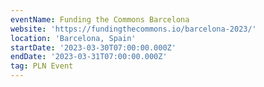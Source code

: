 ```yaml
---
eventName: Funding the Commons Barcelona
website: 'https://fundingthecommons.io/barcelona-2023/'
location: 'Barcelona, Spain'
startDate: '2023-03-30T07:00:00.000Z'
endDate: '2023-03-31T07:00:00.000Z'
tag: PLN Event
---
```


